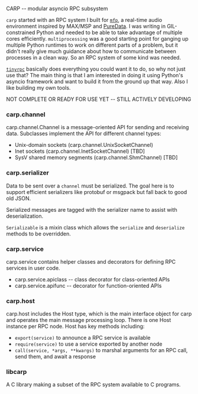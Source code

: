 CARP -- modular asyncio RPC subsystem

`carp` started with an RPC system I built for
[`mfp`](https://github.com/bgribble/mfp), a real-time audio
environment inspired by MAX/MSP and
[PureData](https://github.com/pure-data/pure-data). I was writing in
GIL-constrained Python and needed to be able to take advantage of
multiple cores efficiently. `multiprocessing` was a good starting
point for ganging up multiple Python runtimes to work on
different parts of a problem, but it didn't really give much
guidance about how to communicate between processes in a clean
way. So an RPC system of some kind was needed.

[`tinyrpc`](https://github.com/mbr/tinyrpc) basically does
everything you could want it to do, so why not just use that? The
main thing is that I am interested in doing it using Python's
asyncio framework and want to build it from the ground up that
way. Also I like building my own tools.

NOT COMPLETE OR READY FOR USE YET -- STILL ACTIVELY DEVELOPING

### carp.channel

carp.channel.Channel is a message-oriented API for sending and receiving
data. Subclasses implement the API for different channel types:

* Unix-domain sockets (carp.channel.UnixSocketChannel)
* Inet sockets (carp.channel.InetSocketChannel) [TBD]
* SysV shared memory segments (carp.channel.ShmChannel) [TBD]

### carp.serializer

Data to be sent over a `channel` must be serialized. The goal
here is to support efficient serializers like protobuf or msgpack
but fall back to good old JSON.

Serialized messages are tagged with the serializer name to assist
with deserialization.

`Serializable` is a mixin class which allows the `serialize` and
`deserialize` methods to be overridden.

### carp.service

carp.service contains helper classes and decorators for defining
RPC services in user code.

* carp.service.apiclass -- class decorator for class-oriented APIs
* carp.service.apifunc -- decorator for function-oriented APIs

### carp.host

carp.host includes the Host type, which is the main interface
object for carp and operates the main message processing loop.
There is one Host instance per RPC node. Host has key methods
including:

* `export(service)` to announce a RPC service is available
* `require(service)` to use a service exported by another node
* `call(service, *args, **kwargs)` to marshal arguments for an
  RPC call, send them, and await a response

### libcarp

A C library making a subset of the RPC system available to C programs.


